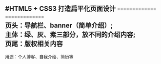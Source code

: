 #HTML5 + CSS3 打造扁平化页面设计
--------------------------<br>
页头：导航栏、banner（简单介绍）;<br>
主体：绿、灰、紫三部分，放不同的介绍内容;<br>
页尾：版权相关内容<br>
--------------------
用途：个人博客、自我介绍、简历等